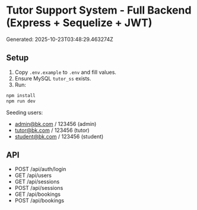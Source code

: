# Tutor Support System - Full Backend (Express + Sequelize + JWT)
Generated: 2025-10-23T03:48:29.463274Z

## Setup
1. Copy `.env.example` to `.env` and fill values.
2. Ensure MySQL `tutor_ss` exists.
3. Run:
```bash
npm install
npm run dev
```
Seeding users:
- admin@bk.com / 123456 (admin)
- tutor@bk.com / 123456 (tutor)
- student@bk.com / 123456 (student)

## API
- POST /api/auth/login
- GET  /api/users
- GET  /api/sessions
- POST /api/sessions
- GET  /api/bookings
- POST /api/bookings
